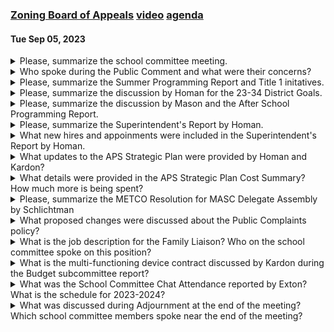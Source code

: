 ### [Zoning Board of Appeals]() [video](https://www.youtube.com/watch?v=dQxZ27eVZWs) [agenda](https://arlington.novusagenda.com/agendapublic/MeetingView.aspx?MeetingID=1900&MinutesMeetingID=-1&doctype=Agenda)
#### Tue Sep 05, 2023

<details><summary>Please, summarize the school committee meeting.</summary>

> The school committee meeting began with a public comment segment where individuals addressed the committee on items of school business. The committee then discussed the extension of the suspension of policy IJR until the next meeting. They also approved a METCO resolution and discussed policy and procedures. The committee also approved three job descriptions: a family liaison job description, a service desk manager, and a grant program manager. The committee also discussed the strategic plan and budget for the upcoming year. The meeting concluded with subcommittee and liaison reports.
</details><details><summary>Who spoke during the Public Comment and what were their concerns?</summary>

> During the Public Comment, two individuals spoke: Molly Blough-Gillis and Biz LaRose. Molly Blough-Gillis, a mother of two LGBTQ kids, one of whom is transgender, expressed her concerns about the safety and inclusion of LGBTQI+ students in schools. She highlighted the importance of modern inclusive health and wellness curriculum and the need to create a safe and welcoming environment for all students. She also mentioned the rise of intolerance and the need for the community to lead by example.Biz LaRose, a parent of three children at Pierce, expressed her support for the new curriculum in the health and wellness lessons in elementary classrooms. She emphasized the importance of advocating for LGBTQ+ students and the need for all students to see themselves in the learning that happens in schools.
</details><details><summary>Please, summarize the Summer Programming Report and Title 1 initatives.</summary>

> The Summer Programming Report presented by Dr. McNeil and Ms. Elmer detailed the various extended learning programs offered during the summer. The first program discussed was the Title I Extended Summer Learning Program, which is offered to students currently receiving services and those recommended by teachers. The program focuses on reading for kindergarten through fourth grade and math for kindergarten through fifth grade. The report also covered the ELA English learner education program for grades first through twelfth, the Massive Open Online Courses (MOOCs), and the high school summer programming for credit recovery. The report also touched on the Extended School Year (ESY) program, a special education service aimed at preventing substantial regression in already acquired skills. The Title I initiatives are designed to provide additional targeted math or reading support to students who are not eligible for ESY.
</details><details><summary>Please, summarize the discussion by Homan for the 23-34 District Goals.</summary>

> Dr. Homan discussed the Arlington Public Schools' strategic plan for the 23-34 District Goals. She highlighted the cost summary work that had been done and would be presented to the Finance Committee. The plan was developed simultaneously with discussions with the Long-Range Planning Committee about a new five-year plan for an override. The strategic plan includes estimates of costs for various initiatives, which were refined for clarity. The annual amounts remained the same, but more detail was provided about the spending related to each initiative. The strategic plan also includes a more detailed view of the costs, which will be presented to the Finance Committee. The plan includes initiatives such as staff appreciation, student workshops, field trips, and administrative hiring searches.
</details><details><summary>Please, summarize the discussion by Mason and the After School Programming Report.</summary>

> In the After School Programming Report, Mr. Mason discussed the current enrollment and waitlist status for various after-school programs in the district. He noted that overall enrollment was 630 students for the current year, with 94 students on the waitlist. He also mentioned that the challenges for internal programming were not necessarily space, but stable staffing. For the upcoming year, the overall enrollment is projected to be 457, which is about 30 students higher. Mr. Mason also discussed the tuition costs for the programs, noting that most of the programs are within $5 of each other. He also mentioned that some external vendors have expressed concern that if the capacity of the program in schools increases, some of these other programs may go out of business due to lack of students.
</details><details><summary>Please, summarize the Superintendent's Report by Homan.</summary>

> In the Superintendent's Report, Dr. Homan celebrated the retirees from the Arlington Public Schools, including teachers, administrative assistants, and other staff members. She also highlighted recent school events such as the Otteson Day, the first annual Arlington Public Schools Pride Celebration, and the Thompson students learning about Indian culture. She also mentioned the various field trips students are enjoying. Dr. Homan also provided updates on administrative hiring searches and announced new appointments. She concluded her report with updates on ongoing hiring searches and student enrollments.
</details><details><summary>What new hires and appoinments were included in the Superintendent's Report by Homan.</summary>

> In the Superintendent's report, Homan announced several new hires and appointments. These include Wesley Etienne-Pierre as the Director of Communications and Family Engagement, Scott O'Brien as the Assistant Director of High School Counseling, Magali Olander as the Permanent Director of SEL and Counseling, and Jose Farias as the Assistant Director of Finance in the business office.
</details><details><summary>What updates to the APS Strategic Plan were provided by Homan and Kardon?</summary>

> Dr. Homan and Mr. Kardon provided updates on the APS Strategic Plan, including a review of the superintendent's report which highlighted several achievements and events within the Arlington Public Schools. They discussed staff appreciation, retirements, student activities, and new administrative hires. They also discussed ongoing hiring searches and the first annual Arlington Public Schools Pride Celebration. Additionally, they provided an update on the strategic plan's cost summary, detailing the estimated costs for various initiatives over the next few years. They also discussed the upcoming meeting with the Finance Committee.
</details><details><summary>What details were provided in the APS Strategic Plan Cost Summary? How much more is being spent?</summary>

> The APS Strategic Plan Cost Summary provided a detailed breakdown of the costs associated with various initiatives and milestones in the strategic plan. The summary showed that the annual amounts remained the same, but provided more clarity on the specific costs associated with each initiative. The bottom line numbers were 3.1 million for the following year, then 6 million, and $3 million for the subsequent years. The summary also included a column detailing what each spending amount was related to.
</details><details><summary>Please, summarize the METCO Resolution for MASC Delegate Assembly by Schlichtman</summary>

> The METCO Resolution for MASC Delegate Assembly, presented by Mr. Schlichtman, is a proposal to support the METCO program in their quest for a stable, reliable funding source. The resolution was discussed during a visit to METCO in March, where it was revealed that their funding is subject to appropriation by the legislature. The resolution aims to establish a more formulaic approach to their school funding, providing a baseline of funding that they can expect. This would reduce the time spent lobbying and advocating for funding. The resolution, if voted on and approved, would be forwarded to MASC for the Delegate Assembly to consider.
</details><details><summary>What proposed changes were discussed about the Public Complaints policy?</summary>

> The proposed changes to the Public Complaints policy included merging some of the language regarding parent complaints and questioning of curriculum and other items in the district into file KE, the Public Complaints policy. The aim was to provide a clearer and more efficient process for handling complaints. The changes also included a provision that staff members receiving a complaint should respond to it promptly.
</details><details><summary>What is the job description for the Family Liaison?  Who on the school committee spoke on this position?</summary>

> The Family Liaison job description was discussed by an unnamed speaker. The position is funded by the ESSER grant for the year and is assigned to the Gibbs School. It was originally talked about as a transition support and is intended to provide family liaison support at schools, particularly those that most need it. The position was offset in the general fund budget by the elimination of a 0.5 clerical role. The job description includes a lot of transition support work. The speaker did not specify their role on the school committee.
</details><details><summary>What is the multi-functioning device contract discussed by Kardon during the Budget subcommittee report?</summary>

> The multi-functioning device contract discussed by Kardon during the Budget subcommittee report refers to a contract for copiers. The contract was awarded to RICO for a 48-month term. The decision was made after soliciting quotes from three vendors on state contracts, with RICO providing the lowest quote. The contract is budget-neutral and was approved by the school committee.
</details><details><summary>What was the School Committee Chat Attendance reported by Exton?  What is the schedule for 2023-2024?</summary>

> The School Committee Chat Attendance was not specified in the context provided. The schedule for 2023-2024 was also not mentioned in the context.
</details><details><summary>What was discussed during Adjournment at the end of the meeting?  Which school committee members spoke near the end of the meeting?</summary>

> At the end of the meeting, the committee discussed future agenda items. Ms. Exton mentioned that she and Ms. Gilson were working on a resolution related to affirming the LGBTQIA+ community and planned to bring it to the next meeting. Mr. Schlickman brought up a safety issue on Regis Road, a private way near the Thompson School, and requested it be added to the agenda for the next meeting. The meeting was then adjourned. The school committee members who spoke near the end of the meeting were Ms. Exton, Mr. Schlickman, and Ms. Allison Ampi, the chair.
</details>
